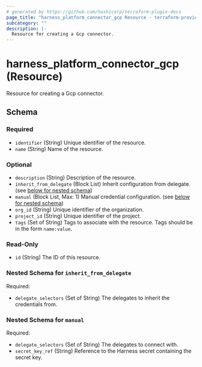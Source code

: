 ```yaml
---
# generated by https://github.com/hashicorp/terraform-plugin-docs
page_title: "harness_platform_connector_gcp Resource - terraform-provider-harness"
subcategory: ""
description: |-
  Resource for creating a Gcp connector.
---
```


# harness_platform_connector_gcp (Resource)

Resource for creating a Gcp connector.



<!-- schema generated by tfplugindocs -->
## Schema

### Required

- `identifier` (String) Unique identifier of the resource.
- `name` (String) Name of the resource.

### Optional

- `description` (String) Description of the resource.
- `inherit_from_delegate` (Block List) Inherit configuration from delegate. (see [below for nested schema](#nestedblock--inherit_from_delegate))
- `manual` (Block List, Max: 1) Manual credential configuration. (see [below for nested schema](#nestedblock--manual))
- `org_id` (String) Unique identifier of the organization.
- `project_id` (String) Unique identifier of the project.
- `tags` (Set of String) Tags to associate with the resource. Tags should be in the form `name:value`.

### Read-Only

- `id` (String) The ID of this resource.

<a id="nestedblock--inherit_from_delegate"></a>
### Nested Schema for `inherit_from_delegate`

Required:

- `delegate_selectors` (Set of String) The delegates to inherit the credentials from.


<a id="nestedblock--manual"></a>
### Nested Schema for `manual`

Required:

- `delegate_selectors` (Set of String) The delegates to connect with.
- `secret_key_ref` (String) Reference to the Harness secret containing the secret key.


